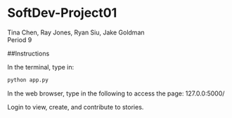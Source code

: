 # SoftDev-Project01
Tina Chen, Ray Jones, Ryan Siu, Jake Goldman <br>
Period 9

##Instructions

In the terminal, type in:
```python
python app.py
```

In the web browser, type in the following to access the page:
127.0.0:5000/

Login to view, create, and contribute to stories.